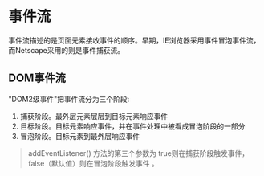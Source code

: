 

# 事件流
事件流描述的是页面元素接收事件的顺序。早期，IE浏览器采用事件冒泡事件流，而Netscape采用的则是事件捕获流。

## DOM事件流
"DOM2级事件"把事件流分为三个阶段:
1. 捕获阶段。最外层元素层层到目标元素响应事件
2. 目标阶段。目标元素响应事件，并在事件处理中被看成冒泡阶段的一部分
3. 冒泡阶段。目标元素到最外层响应事件

> addEventListener() 方法的第三个参数为 true则在捕获阶段触发事件， false（默认值）则在冒泡阶段触发事件 。

